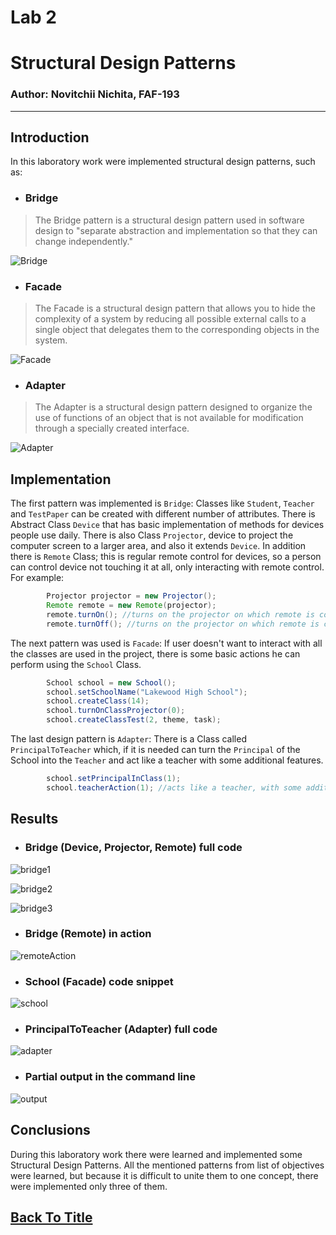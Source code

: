 

# Lab 2
# Structural Design Patterns

### Author: Novitchii Nichita, FAF-193

---

## Introduction

In this laboratory work were implemented structural design patterns, such as:
- ### Bridge

>The Bridge pattern is a structural design pattern used in software design to "separate abstraction and implementation so that they can change independently."

![Bridge](https://upload.wikimedia.org/wikipedia/ru/8/81/Bridgeuml.gif)

- ### Facade

>The Facade is a structural design pattern that allows you to hide the complexity of a system by reducing all possible external calls to a single object that delegates them to the corresponding objects in the system.

![Facade](https://upload.wikimedia.org/wikipedia/ru/2/2f/Facade.gif)

- ### Adapter

>The Adapter is a structural design pattern designed to organize the use of functions of an object that is not available for modification through a specially created interface.

![Adapter](https://upload.wikimedia.org/wikipedia/ru/thumb/0/04/Adapter_pattern.svg/941px-Adapter_pattern.svg.png)

## Implementation

The first pattern was implemented is `Bridge`:
Classes like `Student`, `Teacher` and `TestPaper` can be created with different number of attributes. 
There is Abstract Class `Device` that has basic implementation of methods for devices people use daily. There is also Class `Projector`, device to project the computer screen to a larger area, and also it extends `Device`. In addition there is `Remote` Class; this is regular remote control for devices, so a person can control device not touching it at all, only interacting with remote control. For example:
```java
        Projector projector = new Projector();
        Remote remote = new Remote(projector);
        remote.turnOn(); //turns on the projector on which remote is connected
        remote.turnOff(); //turns on the projector on which remote is connected
```

The next pattern was used is `Facade`:
If user doesn't want to interact with all the classes are used in the project, there is some basic actions he can perform using the `School` Class.

```java
        School school = new School();
        school.setSchoolName("Lakewood High School");
        school.createClass(14);
        school.turnOnClassProjector(0);
        school.createClassTest(2, theme, task);
```

The last design pattern is `Adapter`:
There is a Class called `PrincipalToTeacher` which, if it is needed can turn the `Principal` of the School into the `Teacher` and act like a teacher with some additional features.

```java
        school.setPrincipalInClass(1);
        school.teacherAction(1); //acts like a teacher, with some additions
```

## Results

- ### Bridge (Device, Projector, Remote) full code

![bridge1](https://user-images.githubusercontent.com/6358475/143413670-8d9a206c-b689-43f2-b7ac-245d91b9adfe.PNG)

![bridge2](https://user-images.githubusercontent.com/6358475/143413778-e366e308-f2ef-4a34-9816-6b2f9058e58a.PNG)

![bridge3](https://user-images.githubusercontent.com/6358475/143413811-2c837bb6-54a4-4f47-949a-bd307baa86e6.PNG)

- ### Bridge (Remote) in action

![remoteAction](https://user-images.githubusercontent.com/6358475/143414356-4fc86f04-6c86-4631-bba9-d3d0a82c4272.PNG)

- ### School (Facade) code snippet

![school](https://user-images.githubusercontent.com/6358475/143414558-1b4affbe-1c2e-47d1-a13c-69cfed262949.PNG)

- ### PrincipalToTeacher (Adapter) full code

![adapter](https://user-images.githubusercontent.com/6358475/143416325-d3b1ab87-256c-42d1-92d8-10494b240896.PNG)

- ### Partial output in the command line

![output](https://user-images.githubusercontent.com/6358475/143415079-f3e089a1-6b2e-4258-bd62-5f1e8d5ae4b1.PNG)

## Conclusions

During this laboratory work there were learned and implemented some Structural Design Patterns. All the mentioned patterns from list of objectives were learned, but because it is difficult to unite them to one concept, there were implemented only three of them.

## [Back To Title](#tmps-laboratory-works)
